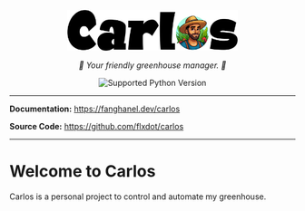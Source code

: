 <p align="center">
    <img src="branding/logo/carlos-logo-type-black.png" width="300px">
</p>
<p align="center">
    <i>🌱 Your friendly greenhouse manager. 🌱</i>
</p>
<p align="center">
    <img src="https://img.shields.io/badge/Python-3.11-green" alt="Supported Python Version">
</p>

---

**Documentation:** <a href="https://fanghanel.dev/carlos" target="_blank" class="external">https://fanghanel.dev/carlos</a>

**Source Code:** <a href="https://github.com/flxdot/carlos" target="_blank" class="external">https://github.com/flxdot/carlos</a>

---

# Welcome to Carlos

Carlos is a personal project to control and automate my greenhouse.

